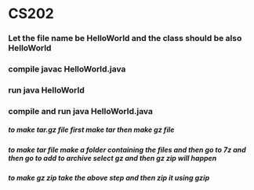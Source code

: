 # CS202
### Let the file name be HelloWorld and the class should be also HelloWorld
### compile javac HelloWorld.java
### run java HelloWorld
### compile and run java HelloWorld.java
##### to make tar.gz file first make tar then make gz file
##### to make tar file make a folder containing the files and then go to 7z and then go to add to archive select gz and then gz zip will happen
##### to make gz zip take the above step and then zip it using gzip
